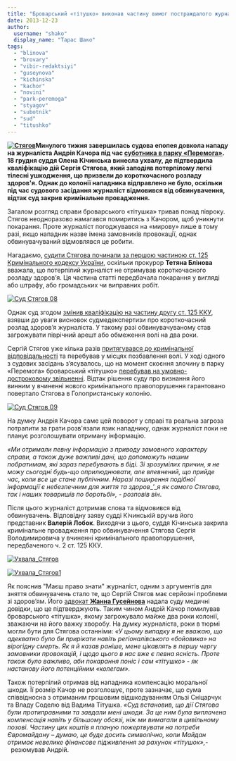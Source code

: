 ```yaml
---
title: "Броварський «тітушко» виконав частину вимог постраждалого журналіста та виплатив компенсацію"
date: 2013-12-23
author: 
  username: "shako"
  display_name: "Тарас Шако"
tags: 
  - "blinova"
  - "brovary"
  - "vibir-redaktsiyi"
  - "guseynova"
  - "kichinska"
  - "kachor"
  - "novini"
  - "park-peremoga"
  - "styagov"
  - "subotnik"
  - "sud"
  - "titushko"
---
```


**[![Стягов](https://mpz.brovary.org/wp-content/uploads/2013/12/image_3.jpeg)](https://mpz.brovary.org/wp-content/uploads/2013/12/image_3.jpeg)Минулого тижня завершилась судова епопея довкола нападу на журналіста Андрія Качора під час [суботника в парку «Перемога»](https://mpz.brovary.org/krivavi-sutichki-vidbulis-u-brovarah-mizh-meshkantsyami-ta-zabudovnikami-tsentralnogo-parku/). 18 грудня суддя Олена Кічинська винесла ухвалу, де підтвердила кваліфікацію дій Сергія Стягова, який заподіяв потерпілому легкі тілесні ушкодження, що призвели до короткочасного розладу здоров'я. Однак до колонії нападника відправлено не було, оскільки під час судового засідання журналіст відмовився від обвинувачення, відтак суд закрив кримінальне провадження.** 

Загалом розгляд справи броварського «тітушка» тривав понад півроку. Стягов неодноразово намагався помиритись з Качором, щоб уникнути покарання. Проте журналіст погоджувався на «мирову» лише в тому разі, якщо нападник назве імена замовників провокації, однак обвинувачуваний відмовлявся це робити.

Нагадаємо, [судити Стягова починали за першою частиною ст. 125 Кримінального кодексу України](https://mpz.brovary.org/za-pobittya-zhurnalista-kachora-retsidivista-styagova-mozhut-lishe-oshtrafuvati/), оскільки прокурор **Тетяна Блінова** вважала, що потерпілий журналіст не отримував короткочасного розладу здоров’я. Ця частина статті передбачала покарання у вигляді або штрафу, або громадських чи виправних робіт.

[![Суд Стягов 08](https://mpz.brovary.org/wp-content/uploads/2013/07/Sud-Styagov-08.jpg)](https://mpz.brovary.org/wp-content/uploads/2013/07/Sud-Styagov-08.jpg)

Однак суд згодом [змінив кваліфікацію на частину другу ст. 125 ККУ](https://mpz.brovary.org/neochikuvaniy-povorot-u-spravi-napadniku-na-zhurnalista-kachora-zagrozhuye-mayzhe-dva-roki-koloniyi/), взявши до уваги висновок судмедекспертизи про короткочасний розлад здоров’я журналіста. У такому разі обвинувачуваному став загрожувати піврічний арешт або обмеження волі на два роки.

Сергій Стягов уже кілька разів [притягувався до кримінальної відповідальності](https://mpz.brovary.org/brovarskiy-titushko-viyavivsya-dvichi-sudimim-retsidivistom/) та перебував у місцях позбавлення волі. У ході одного з судових засідань з’ясувалось, що на момент скоєння злочину в парку «Перемога» броварський «тітушко» [перебував на умовно-достроковому звільненні](https://mpz.brovary.org/neochikuvaniy-povorot-u-spravi-napadniku-na-zhurnalista-kachora-zagrozhuye-mayzhe-dva-roki-koloniyi/). Відтак рішення суду про визнання його винним у вчиненні нового кримінального правопорушення гарантовано повертало Стягова в Голопристанську колонію.

[![Суд Стягов 09](https://mpz.brovary.org/wp-content/uploads/2013/07/Sud-Styagov-09.jpg)](https://mpz.brovary.org/wp-content/uploads/2013/07/Sud-Styagov-09.jpg)

На думку Андрія Качора саме цей поворот у справі та реальна загроза потрапити за грати розв'язали язик нападнику, однак журналіст поки не планує розголошувати отриману інформацію.

_«Ми отримали певну інформацію з приводу замовного характеру справи, а також дуже важливі дані, що допоможуть нашим побратимам, які зараз перебувають в біді. Зі зрозумілих причин, я не можу сьогодні будь-що оприлюднювати, але впевнений, що прийде час, коли все це стане публічним. Наразі поширення подібної інформації є небезпечним для життя та здоров__’__я як самого Стягова, так і наших товаришів по боротьбі», - розповів він_.

Після цього журналіст дотримав слова та відмовився від обвинувачень. Відповідну заяву судді Кічинській вручив його представник **Валерій Лобок**. Виходячи з цього, суддя Кічинська закрила кримінальне провадження про обвинувачення Стягова Сергія Володимировича у вчиненні кримінального правопорушення, передбаченого ч. 2 ст. 125 ККУ.

[![Ухвала_Стягов](https://mpz.brovary.org/wp-content/uploads/2013/12/Uhvala_Styagov.jpg)](https://mpz.brovary.org/wp-content/uploads/2013/12/Uhvala_Styagov.jpg)

[![Ухвала_Стягов1](https://mpz.brovary.org/wp-content/uploads/2013/12/Uhvala_Styagov1.jpg)](https://mpz.brovary.org/wp-content/uploads/2013/12/Uhvala_Styagov1.jpg)

Як пояснив "Маєш право знати" журналіст, одним з аргументів для зняття обвинувачень стало те, що Сергій Стягов має серйозні проблеми зі здоров’ям. Його [адвокат **Жанна Гусейнова**](https://mpz.brovary.org/brovarskiy-sud-ne-dopitav-narodnogo-deputata-a-titushku-styagovu-nadali-vplivovogo-advokata/) надала суду медичні довідки, що це підтверджують. Таким чином Андрій Качор помилував броварського «тітушка», якому загрожувало майже два роки колонії, зважаючи на його важку хворобу. На думку журналіста, роки в тюрмі могли бути для Стягова останніми: _«У цьому випадку я не вважаю, що адекватно було би прирікати навіть регіоналівського «бойовика» на вірогідну смерть. Як я й казав раніше, мене цікавлять в першу чергу замовники провокацій, і щодо цього в нас вже є певна ясність. Проте також було важливо, аби покарання поніс і сам «тітушко» - як настанову його потенційним «колегам»._

Також потерпілий отримав від нападника компенсацію моральної шкоди. Її розмір Качор не розголошує, проте зазначає, що сума співвідносна з отриманим грошовим відшкодуванням Ользі Сніцарчук та Владу Соделю від Вадима Тітушка. _«Суд встановив, що дії Стягова були протиправними та завдали мені шкоди. За це ним була виплачена компенсація навіть у більшому обсязі, ніж ми вимагали в цивільному позові. Частину цих коштів я планую пожертвувати на потреби Євромайдану – думаю, це буде досить символічно, коли Майдан отримає невелике фінансове підживлення за рахунок «тітушок»,-_   резюмував Андрій.
